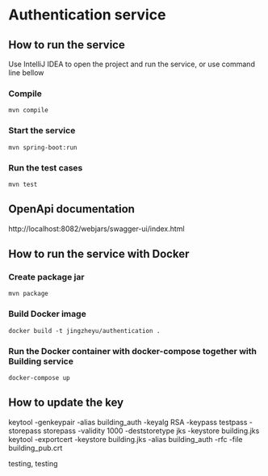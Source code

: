 # Authentication service
## How to run the service
Use IntelliJ IDEA to open the project and run the service, or use command line bellow
### Compile
```
mvn compile
```
### Start the service
```
mvn spring-boot:run
```
### Run the test cases
```
mvn test
```

## OpenApi documentation
http://localhost:8082/webjars/swagger-ui/index.html

## How to run the service with Docker
### Create package jar
```
mvn package
```
### Build Docker image
```
docker build -t jingzheyu/authentication .
```
### Run the Docker container with docker-compose together with Building service 
```
docker-compose up
```

## How to update the key
keytool -genkeypair -alias building_auth -keyalg RSA -keypass testpass -storepass storepass -validity 1000 -deststoretype jks -keystore building.jks
keytool -exportcert -keystore building.jks -alias building_auth -rfc -file building_pub.crt

testing, testing

